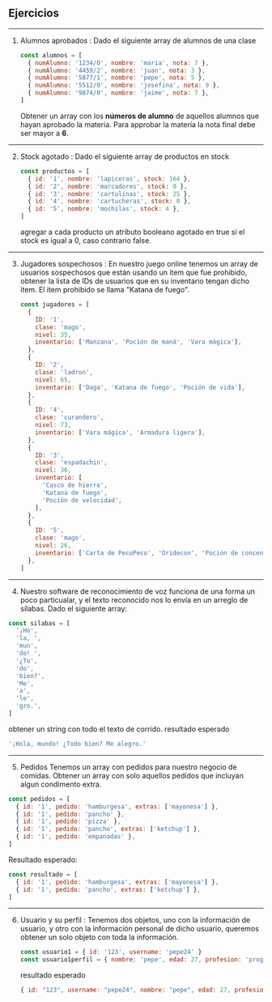 ## Ejercicios

---

1. Alumnos aprobados
   :
   Dado el siguiente array de alumnos de una clase

   ```js
   const alumnos = [
     { numAlumno: '1234/0', nombre: 'maria', nota: 7 },
     { numAlumno: '4459/2', nombre: 'juan', nota: 3 },
     { numAlumno: '5877/1', nombre: 'pepe', nota: 5 },
     { numAlumno: '5512/0', nombre: 'josefina', nota: 9 },
     { numAlumno: '9874/0', nombre: 'jaime', nota: 7 },
   ]
   ```

   Obtener un array con los **números de alumno** de aquellos alumnos que hayan
   aprobado la materia. Para approbar la matería la nota final debe ser mayor a **6**.

---

2. Stock agotado
   : Dado el siguiente array de productos en stock
   ```js
   const productos = [
     { id: '1', nombre: 'lapiceras', stock: 164 },
     { id: '2', nombre: 'marcadores', stock: 0 },
     { id: '3', nombre: 'cartulinas', stock: 25 },
     { id: '4', nombre: 'cartucheras', stock: 0 },
     { id: '5', nombre: 'mochilas', stock: 4 },
   ]
   ```
   agregar a cada producto un atributo booleano agotado en true si el stock es igual a
   0, caso contrario false.

---

3. Jugadores sospechosos
   : En nuestro juego online tenemos un array de usuarios sospechosos
   que están usando un item que fue prohibido, obtener la lista
   de IDs de usuarios que en su inventario tengan dicho item.
   El item prohibido se llama "Katana de fuego".

   ```js
   const jugadores = [
     {
       ID: '1',
       clase: 'mago',
       nivel: 35,
       inventario: ['Manzana', 'Poción de maná', 'Vara mágica'],
     },
     {
       ID: '2',
       clase: 'ladron',
       nivel: 65,
       inventario: ['Daga', 'Katana de fuego', 'Poción de vida'],
     },
     {
       ID: '4',
       clase: 'curandero',
       nivel: 73,
       inventario: ['Vara mágica', 'Armadura ligera'],
     },
     {
       ID: '3',
       clase: 'espadachin',
       nivel: 36,
       inventario: [
         'Casco de hierro',
         'Katana de fuego',
         'Pocíón de velocidad',
       ],
     },
     {
       ID: '5',
       clase: 'mago',
       nivel: 26,
       inventario: ['Carta de PecoPeco', 'Oridecon', 'Poción de concentración'],
     },
   ]
   ```

---

4. Nuestro software de reconocimiento de voz funciona de una forma un poco particualar,
   y el texto reconocido nos lo envía en un arreglo de silabas. Dado el siguiente array:

```js
const silabas = [
  '¡Ho',
  'la, ',
  'mun',
  'do! ',
  '¿To',
  'do',
  'bien?',
  'Me',
  'a',
  'le',
  'gro.',
]
```

obtener un string con todo el texto de corrido.
resultado esperado

```js
'¡Hola, mundo! ¿Todo bien? Me alegro.'
```

---

5. Pedidos
   Tenemos un array con pedidos para nuestro negocio de comidas. Obtener un array con solo aquellos pedidos que incluyan algun
   condimento extra.

```js
const pedidos = [
  { id: '1', pedido: 'hamburgesa', extras: ['mayonesa'] },
  { id: '1', pedido: 'pancho' },
  { id: '1', pedido: 'pizza' },
  { id: '1', pedido: 'pancho', extras: ['ketchup'] },
  { id: '1', pedido: 'empanadas' },
]
```

Resultado esperado:

```js
const resultado = [
  { id: '1', pedido: 'hamburgesa', extras: ['mayonesa'] },
  { id: '1', pedido: 'pancho', extras: ['ketchup'] },
]
```

---

6. Usuario y su perfil
   : Tenemos dos objetos, uno con la información de usuario, y otro con la información personal de dicho usuario,
   queremos obtener un solo objeto con toda la información.
   ```js
   const usuario1 = { id: '123', username: 'pepe24' }
   const usuario1perfil = { nombre: 'pepe', edad: 27, profesion: 'programador' }
   ```
   resultado esperado
   ```js
   { id: "123", username: "pepe24", nombre: "pepe", edad: 27, profesion: "programador" }
   ```
